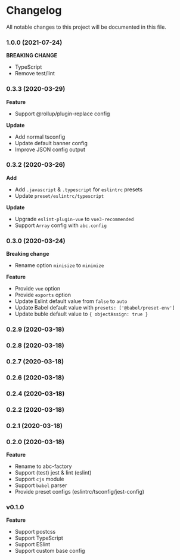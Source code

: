 # Changelog

All notable changes to this project will be documented in this file.

### 1.0.0 (2021-07-24)

**BREAKING CHANGE**

- TypeScript
- Remove test/lint

### 0.3.3 (2020-03-29)

**Feature**

- Support @rollup/plugin-replace config

**Update**

- Add normal tsconfig
- Update default banner config
- Improve JSON config output

### 0.3.2 (2020-03-26)

**Add**

- Add `.javascript` & `.typescript` for `eslintrc` presets
- Update `preset/eslintrc/typescript`

**Update**

- Upgrade `eslint-plugin-vue` to `vue3-recommended`
- Support `Array` config with `abc.config`

### 0.3.0 (2020-03-24)

**Breaking change**

- Rename option `minisize` to `minimize`

**Feature**

- Provide `vue` option
- Provide `exports` option
- Update Eslint default value from `false` to `auto`
- Update Babel default value with `presets: ['@babel/preset-env']`
- Update buble default value to `{ objectAssign: true }`

### 0.2.9 (2020-03-18)

### 0.2.8 (2020-03-18)

### 0.2.7 (2020-03-18)

### 0.2.6 (2020-03-18)

### 0.2.4 (2020-03-18)

### 0.2.2 (2020-03-18)

### 0.2.1 (2020-03-18)

### 0.2.0 (2020-03-18)

**Feature**

- Rename to abc-factory
- Support (test) jest & lint (eslint)
- Support `cjs` module
- Support `babel` parser
- Provide preset configs (eslintrc/tsconfig/jest-config)

### v0.1.0

**Feature**

- Support postcss
- Support TypeScript
- Support ESlint
- Support custom base config
